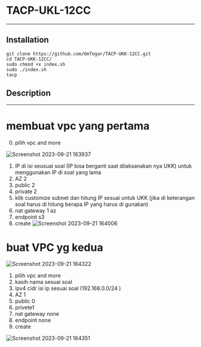# TACP-UKL-12CC

---

## Installation
```
git clone https://github.com/OmTegar/TACP-UKK-12CC.git
cd TACP-UKK-12CC/
sudo chmod +x index.sh
sudo ./index.sh
tacp
```


## Description

---
# membuat vpc yang pertama
0. pilih vpc and more  
  
  ![Screenshot 2023-09-21 163937](https://github.com/kachenchaney/ukkXII/assets/111231552/97371baa-f9d3-41d5-ad5a-5173979d05fe)

1. IP di isi seusuai soal (IP bisa berganti saat dilaksanakan nya UKK) untuk menggunakan IP di soal yang lama
2. AZ 2
3. public 2  
4. private 2
5. klik customize subnet dan hitung IP sesuai untuk UKK (jika di keterangan soal harus di hitung berapa IP yang harus di gunakan)
6. nat gateway 1 az
7. endpoint s3
8. create
  ![Screenshot 2023-09-21 164006](https://github.com/kachenchaney/ukkXII/assets/111231552/b3118ee7-645f-4f82-bcd9-d48c9517cabb)


# buat VPC yg kedua

  ![Screenshot 2023-09-21 164322](https://github.com/kachenchaney/ukkXII/assets/111231552/820ea839-0e54-4d75-ba77-96a970b00a47)


1.	pilih vpc and more
2.	kasih nama sesuai soal
3.	ipv4 cidr isi ip sesuai soal (192.168.0.0/24 )
4.	AZ 1
5.	public 0
6.	privete1
7.	nat gateway none
8.	endpoint none
9.	create

  ![Screenshot 2023-09-21 164351](https://github.com/kachenchaney/ukkXII/assets/111231552/13fdf8e6-da6f-46f4-9cc5-dc577fc22ec7)
